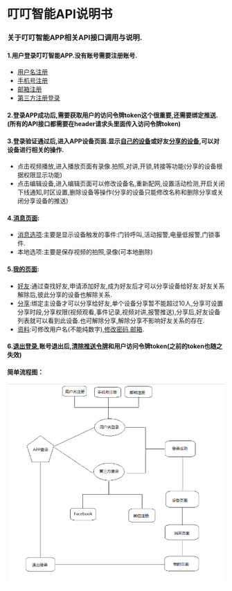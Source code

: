 # 叮叮智能API说明书

### 关于叮叮智能APP相关API接口调用与说明.

#### 1.用户登录叮叮智能APP.没有账号需要注册账号.

* [用户名注册](http://developer.lancens.com:4000/zhang-hao-zhu-ce/yong-hu-ming-zhu-ce.html)
* [手机号注册](http://developer.lancens.com:4000/zhang-hao-zhu-ce/shou-ji-hao-zhu-ce.html)
* [邮箱注册](http://developer.lancens.com:4000/zhang-hao-zhu-ce/you-xiang-zhu-ce.html)
* [第三方注册登录](http://developer.lancens.com:4000/deng-lu-yu-tui-chu/zhang-hao-deng-lu/di-san-fang-deng-lu.html)

#### 2.登录APP成功后,需要获取用户的访问令牌token这个很重要,还需要绑定推送.\(所有的API接口都需要在header请求头里面传入访问令牌token\)

#### 3.登录验证通过后,进入APP设备页面.显示[自己的设备](http://developer.lancens.com:4000/she-bei-xiang-guan/wo-de-she-bei.html)或好友[分享的设备](http://developer.lancens.com:4000/she-bei-xiang-guan/fen-xiang-she-bei.html),可以对设备进行相关的操作.

* 点击视频播放,进入播放页面有录像.拍照,对讲,开锁,转接等功能\(分享的设备根据权限显示功能\)
* 点击编辑设备,进入编辑页面可以修改设备名,重新配网,设置活动检测,开启关闭下线通知,时区设置,删除设备等操作\(分享的设备只能修改名称和删除分享或关闭分享设备的推送\)

#### 4.[消息页面](http://developer.lancens.com:4000/xiao-xi-xiang-guan.html):

* [消息选项](http://developer.lancens.com:4000/xiao-xi-xiang-guan/li-shi-ji-lu.html):主要是显示设备触发的事件:门铃呼叫,活动报警,电量低报警,门锁事件.
* 本地选项:主要是保存视频的拍照,录像\(可本地删除\)

#### 5.[我的页面](http://developer.lancens.com:4000/guan-yu-wo-de.html):

* [好友](http://developer.lancens.com:4000/guan-yu-wo-de/wo-de-hao-you.html):通过查找好友,申请添加好友,成为好友后才可以分享设备给好友.好友关系解除后,彼此分享的设备也解除关系.
* [分享](http://developer.lancens.com:4000/guan-yu-wo-de/wo-de-fen-xiang.html):绑定主设备才可以分享给好友,单个设备分享暂不能超过10人,分享可设置分享时段,分享权限\(视频观看,事件记录,视频对讲,报警推送\),分享后,好友设备列表就可以看到此设备.也可解除分享,解除分享不影响好友关系的存在.
* [资料](http://developer.lancens.com:4000/guan-yu-wo-de/yong-hu-zi-liao.html):可修改用户名\(不能纯数字\),[修改密码,邮箱](http://developer.lancens.com:4000/guan-yu-wo-de/xiu-gai-mi-ma.html).

#### 6.[退出登录](http://developer.lancens.com:4000/deng-lu-yu-tui-chu/zhang-hao-tui-chu.html),账号退出后,[清除推送令牌](http://developer.lancens.com:4000/deng-lu-yu-tui-chu/zhang-hao-tui-chu.html)和用户访问令牌token\(之前的token也随之失效\)

#### 简单流程图：

![](/assets/TIM截图20190306161312.png)

